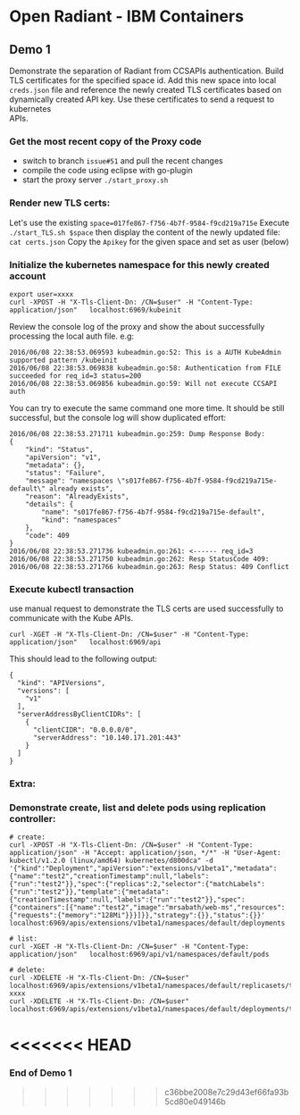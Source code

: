 # Open Radiant - IBM Containers

## Demo 1
Demonstrate the separation of Radiant from CCSAPIs authentication. Build TLS
certificates for the specified space id. Add this new space into local
`creds.json` file and reference the newly created TLS certificates based on
dynamically created API key. Use these certificates to send a request to kubernetes  
APIs.

### Get the most recent copy of the Proxy code
 * switch to branch `issue#51` and pull the recent changes
 * compile the code using eclipse with go-plugin
 * start the proxy server `./start_proxy.sh`

### Render new TLS certs:
Let's use the existing `space=017fe867-f756-4b7f-9584-f9cd219a715e`
Execute  `./start_TLS.sh $space` then display the content of the newly updated file:
`cat certs.json`
Copy the `Apikey` for the given space and set as user (below)


### Initialize the kubernetes namespace for this newly created account
```
export user=xxxx
curl -XPOST -H "X-Tls-Client-Dn: /CN=$user" -H "Content-Type: application/json"   localhost:6969/kubeinit
```
Review the console log of the proxy and show the about successfully processing
the local auth file. e.g:
```
2016/06/08 22:38:53.069593 kubeadmin.go:52: This is a AUTH KubeAdmin supported pattern /kubeinit
2016/06/08 22:38:53.069838 kubeadmin.go:58: Authentication from FILE succeeded for req_id=3 status=200
2016/06/08 22:38:53.069856 kubeadmin.go:59: Will not execute CCSAPI auth
```
You can try to execute the same command one more time. It should be still successful,
but the console log will show duplicated effort:
```
2016/06/08 22:38:53.271711 kubeadmin.go:259: Dump Response Body:
{
	"kind": "Status",
	"apiVersion": "v1",
	"metadata": {},
	"status": "Failure",
	"message": "namespaces \"s017fe867-f756-4b7f-9584-f9cd219a715e-default\" already exists",
	"reason": "AlreadyExists",
	"details": {
		"name": "s017fe867-f756-4b7f-9584-f9cd219a715e-default",
		"kind": "namespaces"
	},
	"code": 409
}
2016/06/08 22:38:53.271736 kubeadmin.go:261: <------ req_id=3
2016/06/08 22:38:53.271750 kubeadmin.go:262: Resp StatusCode 409:
2016/06/08 22:38:53.271766 kubeadmin.go:263: Resp Status: 409 Conflict
```
### Execute kubectl transaction
use manual request to demonstrate the TLS certs are used successfully to communicate
with the Kube APIs.


```
curl -XGET -H "X-Tls-Client-Dn: /CN=$user" -H "Content-Type: application/json"   localhost:6969/api
```
This should lead to the following output:
```
{
  "kind": "APIVersions",
  "versions": [
    "v1"
  ],
  "serverAddressByClientCIDRs": [
    {
      "clientCIDR": "0.0.0.0/0",
      "serverAddress": "10.140.171.201:443"
    }
  ]
}
```
### Extra:
### Demonstrate create, list and delete pods using replication controller:

```
# create:
curl -XPOST -H "X-Tls-Client-Dn: /CN=$user" -H "Content-Type: application/json" -H "Accept: application/json, */*" -H "User-Agent: kubectl/v1.2.0 (linux/amd64) kubernetes/d800dca" -d '{"kind":"Deployment","apiVersion":"extensions/v1beta1","metadata":{"name":"test2","creationTimestamp":null,"labels":{"run":"test2"}},"spec":{"replicas":2,"selector":{"matchLabels":{"run":"test2"}},"template":{"metadata":{"creationTimestamp":null,"labels":{"run":"test2"}},"spec":{"containers":[{"name":"test2","image":"mrsabath/web-ms","resources":{"requests":{"memory":"128Mi"}}}]}},"strategy":{}},"status":{}}' localhost:6969/apis/extensions/v1beta1/namespaces/default/deployments

# list:
curl -XGET -H "X-Tls-Client-Dn: /CN=$user" -H "Content-Type: application/json"   localhost:6969/api/v1/namespaces/default/pods

# delete:
curl -XDELETE -H "X-Tls-Client-Dn: /CN=$user" localhost:6969/apis/extensions/v1beta1/namespaces/default/replicasets/test2-xxxx
curl -XDELETE -H "X-Tls-Client-Dn: /CN=$user"  localhost:6969/apis/extensions/v1beta1/namespaces/default/deployments/test2
```

<<<<<<< HEAD
=======
### End of Demo 1
>>>>>>> c36bbe2008e7c29d43ef66fa93b5cd80e049146b
